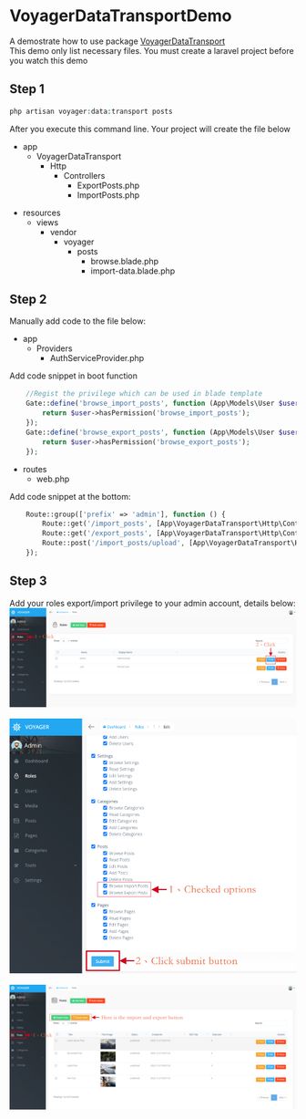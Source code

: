 # VoyagerDataTransportDemo
A demostrate how to use package <a href="https://github.com/vanchao0519/VoyagerDataTransport">VoyagerDataTransport</a>
<br>
This demo only list necessary files. You must create a laravel project before you watch this demo
## Step 1
```php
php artisan voyager:data:transport posts
```
After you execute this command line. Your project will create the file below
<ul>
    <li>app
      <ul>
        <li>VoyagerDataTransport
            <ul>
                <li>Http
                    <ul>
                        <li>Controllers
                            <ul>
                                <li>ExportPosts.php</li>
                                <li>ImportPosts.php</li>
                            </ul>
                        </li>
                    </ul>
                </li>
            </ul>
        </li>
      </ul>
    </li>
</ul>
<ul>
    <li>resources
      <ul>
        <li>views
            <ul>
                <li>vendor
                    <ul>
                        <li>voyager
                            <ul>
                                <li>posts
                                    <ul>
                                        <li>browse.blade.php</li>
                                        <li>import-data.blade.php</li>
                                    </ul>
                                </li>
                            </ul>
                        </li>
                    </ul>
                </li>
            </ul>
        </li>
      </ul>
    </li>
</ul>

## Step 2
Manually add code to the file below:
<ul>
    <li>app
        <ul>
            <li>Providers
                <ul>
                    <li>AuthServiceProvider.php</li>
                </ul>
            </li>
        </ul>
    </li>
</ul>

Add code snippet in boot function
```php
    //Regist the privilege which can be used in blade template
    Gate::define('browse_import_posts', function (App\Models\User $user) {
        return $user->hasPermission('browse_import_posts');
    });
    Gate::define('browse_export_posts', function (App\Models\User $user) {
        return $user->hasPermission('browse_export_posts');
    });
```

<ul>
    <li>routes
        <ul>
            <li>
                web.php
            </li>
        </ul>
    </li>
</ul>

Add code snippet at the bottom:
```php
    Route::group(['prefix' => 'admin'], function () {
        Route::get('/import_posts', [App\VoyagerDataTransport\Http\Controllers\ImportPosts::class, 'index'])->name('voyager.browse_import_posts')->middleware('admin.user');
        Route::get('/export_posts', [App\VoyagerDataTransport\Http\Controllers\ExportPosts::class, 'export'])->name('voyager.browse_export_posts')->middleware('admin.user');
        Route::post('/import_posts/upload', [App\VoyagerDataTransport\Http\Controllers\ImportPosts::class, 'upload'])->name('voyager.import_posts.upload')->middleware('admin.user');
    });
```
## Step 3
Add your roles export/import privilege to your admin account, details below:
![gui-screen-shot-01](/guides/assets/images/screen-shot-01.png)
<br>
<br>
![gui-screen-shot-02](/guides/assets/images/screen-shot-02.png)
<br>
<br>
![gui-screen-shot-03](/guides/assets/images/screen-shot-03.png)
<br>
<br>

